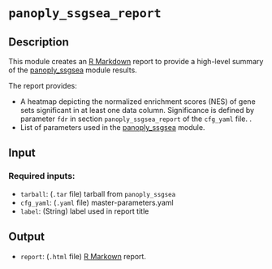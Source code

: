 # ```panoply_ssgsea_report```

## Description

This module creates an [R Markdown](https://rmarkdown.rstudio.com/) report to provide a high-level summary of the [panoply_ssgsea](https://github.com/broadinstitute/PANOPLY/wiki/Analysis-Modules%3A-panoply_ssgsea) module results.

The report provides:

* A heatmap depicting the normalized enrichment scores (NES) of gene sets significant in at least one data column. Significance is defined by parameter `fdr` in section `panoply_ssgsea_report` of the `cfg_yaml` file.
.
* List of parameters used in the [panoply_ssgsea](https://github.com/broadinstitute/PANOPLY/wiki/Analysis-Modules%3A-panoply_ssgsea) module.


## Input

### Required inputs:

* ```tarball```: (`.tar` file) tarball from ```panoply_ssgsea```
* ```cfg_yaml```: (`.yaml` file) master-parameters.yaml
* ```label```: (String) label used in report title

## Output

* ```report```: (`.html` file) [R Markown](https://rmarkdown.rstudio.com/) report.
